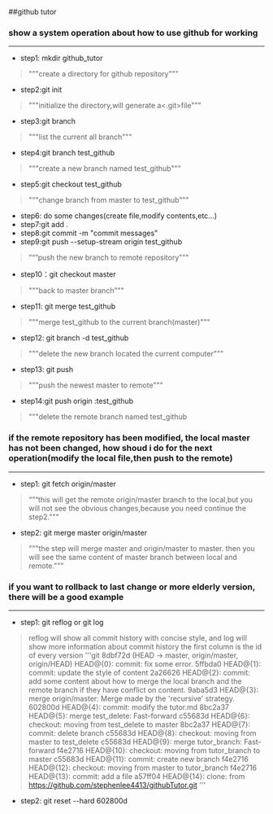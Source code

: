 ##github tutor
### show a system operation about how to use github for working
---
- step1: mkdir github_tutor 
> """create a directory for github repository"""
- step2:git init
> """initialize the directory,will generate a<.git>file"""
- step3:git branch  
> """list the current all branch"""
- step4:git branch test_github
> """create a new branch named test_github"""
- step5:git checkout test_github
> """change branch from master to test_github"""
- step6: do some changes(create file,modify contents,etc...)
- step7:git add .
- step8:git commit -m "commit messages"
- step9:git push --setup-stream  origin test_github
> ”“”push the new branch to remote repository"""
- step10：git checkout master
> """back to master branch"""
- step11:  git merge test_github
> """merge test_github to the current branch(master)"""
- step12: git branch -d test_github
> """delete the new branch located the current computer"""
- step13: git push
> """push the newest master to remote"""
- step14:git push origin :test_github
> """delete the remote branch named test_github


### if the remote repository has been modified, the local master has not been changed, how shoud i do for the next operation(modify the local file,then push to the remote)
---
- step1: git fetch origin/master 
> “”“this will get the remote origin/master branch to the local,but you will not see the obvious changes,because you need continue the step2."""
- step2: git merge master origin/master
> """the step will merge master and origin/master to master. then you will see the same content of master branch between local and remote."""

### if you want to rollback to last change or more elderly version, there will be a good example
---
- step1: git reflog  or  git log
> reflog will show all commit history with concise style, and log will show more information about commit history
> the first column is the id of every version
'''git
8dbf72d (HEAD -> master, origin/master, origin/HEAD) HEAD@{0}: commit: fix some error.
5ffbda0 HEAD@{1}: commit: update the style of content
2a26626 HEAD@{2}: commit: add some content about how to merge the local branch and the remote branch if they have conflict on content.
9aba5d3 HEAD@{3}: merge origin/master: Merge made by the 'recursive' strategy.
602800d HEAD@{4}: commit: modify the tutor.md
8bc2a37 HEAD@{5}: merge test_delete: Fast-forward
c55683d HEAD@{6}: checkout: moving from test_delete to master
8bc2a37 HEAD@{7}: commit: delete branch
c55683d HEAD@{8}: checkout: moving from master to test_delete
c55683d HEAD@{9}: merge tutor_branch: Fast-forward
f4e2716 HEAD@{10}: checkout: moving from tutor_branch to master
c55683d HEAD@{11}: commit: create new branch
f4e2716 HEAD@{12}: checkout: moving from master to tutor_branch
f4e2716 HEAD@{13}: commit: add a file
a57ff04 HEAD@{14}: clone: from https://github.com/stephenlee4413/githubTutor.git
'''
- step2: git reset --hard 602800d
